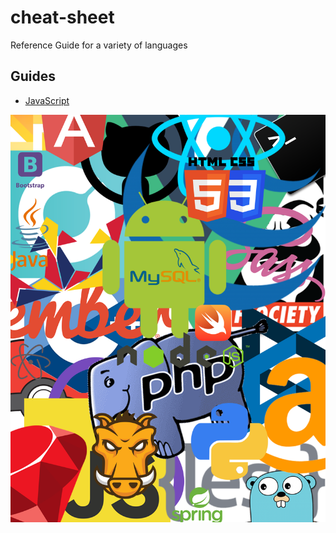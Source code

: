 # cheat-sheet
Reference Guide for a variety of languages

## Guides
* [JavaScript](javascript.md)

![alt text](https://github.com/scottdjwallace/cheat-sheet/blob/master/cover.png "Picture with lots of programming related images and a pokeball")
